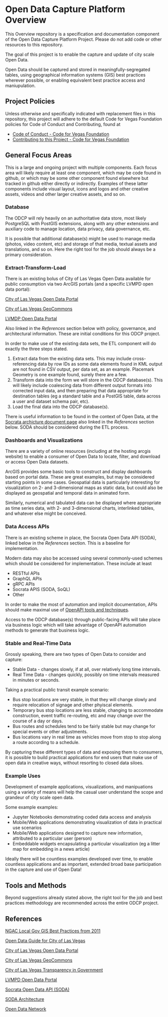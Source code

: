<!--
 Copyright (C) 2022 Code for Vegas Foundation
 
 This file is part of ov-open-data-capture-platform.
 
 ov-open-data-capture-platform is free software: you can redistribute it and/or modify
 it under the terms of the GNU General Public License as published by
 the Free Software Foundation, either version 3 of the License, or
 (at your option) any later version.
 
 ov-open-data-capture-platform is distributed in the hope that it will be useful,
 but WITHOUT ANY WARRANTY; without even the implied warranty of
 MERCHANTABILITY or FITNESS FOR A PARTICULAR PURPOSE.  See the
 GNU General Public License for more details.
 
 You should have received a copy of the GNU General Public License
 along with ov-open-data-capture-platform.  If not, see <http://www.gnu.org/licenses/>.
-->

# Open Data Capture Platform Overview

This Overview repository is a specification and documentation component of the Open Data Capture Platform Project. Please do not add code or other resources to this repository.

The goal of this project is to enable the capture and update of city scale Open Data.

Open Data should be captured and stored in meaningfully-segregated tables, using geographical information systems (GIS) best practices wherever possible, or enabling equivalent best practice access and maniupulation.

## Project Policies

Unless otherwise and specifically indicated with replacement files in this repository, this project will adhere to the default Code for Vegas Foundation policies for Code of Conduct and Contributing, found at

* [Code of Conduct - Code for Vegas Foundation](https://github.com/CodeForVegas/.github/blob/main/CODE_OF_CONDUCT.md)
* [Contributing to this Project - Code for Vegas Foundation](https://github.com/CodeForVegas/.github/blob/main/CONTRIBUTING.md)

## General Focus Areas

This is a large and ongoing project with multiple components. Each focus area will likely require at least one component, which may be code found in github, or which may be some other component found elsewhere but tracked in github either directly or indirectly. Examples of these latter components include visual layout, icons and logos and other creative assets, videos and other larger creative assets, and so on.

### Database

The ODCP will rely heavily on an authoritative data store, most likely PostgreSQL with PostGIS extensions, along with any other extensions and auxiliary code to manage location, data privacy, data governance, etc.

It is possible that additional database(s) might be used to manage media (photos, video content, etc) and storage of that media, textual assets and translations, and so on. Here the right tool for the job should always be a primary consideration.

### Extract-Transform-Load

There is an existing bolus of City of Las Vegas Open Data available for public consumption via two ArcGIS portals (and a specific LVMPD open data portal):

[City of Las Vegas Open Data Portal](https://opendataportal-lasvegas.opendata.arcgis.com/)

[City of Las Vegas GeoCommons](https://geocommons-lasvegas.opendata.arcgis.com/)

[LVMDP Open Data Portal](https://opendata-lvmpd.hub.arcgis.com/)

Also linked in the *References* section below with policy, governance, and architectural information. These are initial conditions for this ODCP project.

In order to make use of the existing data sets, the ETL component will do exactly the three steps stated.

1. Extract data from the existing data sets. This may include cross-referencing data by row IDs as some data elements found in KML output are not found in CSV output, per data set, as an example. Placemark Geometry is one example found, surely there are a few.
2. Transform data into the form we will store in the ODCP database(s). This will likely include coalescing data from different output formats into corrected input data, and then preparing that data appropriate for destination tables (eg a standard table and a PostGIS table, data across a user and dataset schema pair, etc).
3. Load the final data into the ODCP database(s).

There is useful information to be found in the context of Open Data, at the [Socrata archicture document page](https://open-source.socrata.com/architecture/) also linked in the *References* section below. SODA should be considered during the ETL process.

### Dashboards and Visualizations

There are a variety of online resources (including at the hosting arcgis website) to enable a consumer of Open Data to locate, filter, and download or access Open Data datasets.

ArcGIS provides some basic tools to construct and display dashboards based on portal data. These are great examples, but may be considered starting points in some cases. Geospatial data is particularly interesting for visualization on 2- and 3-dimensional maps as static data, but could also be displayed as geospatial and temporal data in animated form.

Similarly, numerical and tabulated data can be displayed where appropriate as time series data, with 2- and 3-dimensional charts, interlinked tables, and whatever else might be conceived.

### Data Access APIs

There is an existing scheme in place, the Socrata Open Data API (SODA), linked below in the *References* section. This is a baseline for implementation.

Modern data may also be accessed using several commonly-used schemes which should be considered for implementation. These include at least

* RESTful APIs
* GraphQL APIs
* gRPC APIs
* Socrata APIS (SODA, SoQL)
* Other

In order to make the most of automation and implicit documentation, APIs should make maximal use of [OpenAPI tools and techniques](https://www.openapis.org/).

Access to the ODCP database(s) through public-facing APIs will take place via business logic which will take advantage of OpenAPI automation methods to generate that business logic.

### Stable and Real-Time Data

Grossly speaking, there are two types of Open Data to consider and capture:

* Stable Data - changes slowly, if at all, over relatively long time intervals.
* Real Time Data - changes quickly, possibly on time intervals measured in minutes or seconds.

Taking a practical public transit example scenario:

* Bus stop locations are very stable, in that they will change slowly and require relocation of signage and other phyiscal elements.
* Temporary bus stop locations are less stable, changing to accommodate construction, event traffic re-routing, etc and may change over the course of a day or days.
* Bus routes and schedules tend to be fairly stable but may change for special events or other adjustments.
* Bus locations vary in real time as vehicles move from stop to stop along a route according to a schedule.

By capturing these different types of data and exposing them to consumers, it is possible to build practical applications for end users that make use of open data in creative ways, without resorting to closed data siloes.

### Example Uses

Development of example applications, visualizations, and manipuations using a variety of means will help the casual user understand the scope and grandeur of city scale open data.

Some example examples:

* Jupyter Notebooks demonstrating coded data access and analysis
* Mobile/Web applications demonstrating visualization of data in practical use scenarios
* Mobile/Web applications designed to capture new information, attributed to a particular user (person)
* Embeddable widgets encapsulating a particular visualization (eg a litter map for embedding in a news article)

Ideally there will be countless examples developed over time, to enable countless applications and as important, extended broad base participation in the capture and use of Open Data!

## Tools and Methods

Beyond suggestions already stated above, the right tool for the job and best practices methodology are recommended across the entire ODCP project.

## References

[NGAC Local Gov GIS Best Practices from 2011](https://www.fgdc.gov/ngac/ngac-local-gov-gis-best-practices-paper.pdf)

[Open Data Guide for City of Las Vegas](https://files.lasvegasnevada.gov/open-data/Open_Data_Guide_for_CLV__ODSC_Approved_.pdf)

[City of Las Vegas Open Data Portal](https://opendataportal-lasvegas.opendata.arcgis.com/)

[City of Las Vegas GeoCommons](https://geocommons-lasvegas.opendata.arcgis.com/)

[City of Las Vegas Transparency in Government](https://www.lasvegasnevada.gov/Government/Transparency)

[LVMPD Open Data Portal](https://opendata-lvmpd.hub.arcgis.com/)

[Socrata Open Data API (SODA)](https://dev.socrata.com/)

[SODA Architecture](https://open-source.socrata.com/architecture/)

[Open Data Network](https://www.opendatanetwork.com/)
